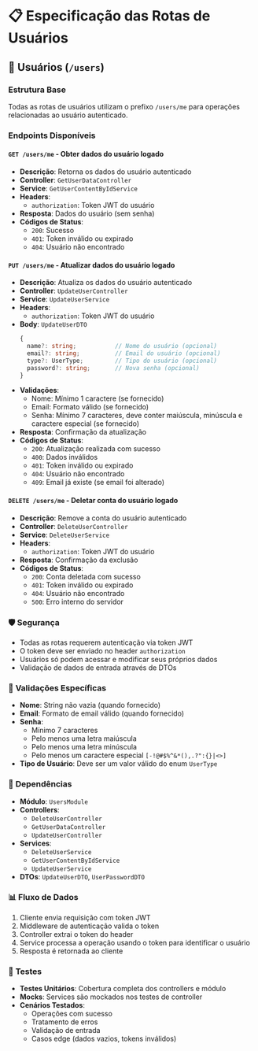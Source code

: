 # 📋 Especificação das Rotas de Usuários

## 👥 **Usuários** (`/users`)

### Estrutura Base
Todas as rotas de usuários utilizam o prefixo `/users/me` para operações relacionadas ao usuário autenticado.

### Endpoints Disponíveis

#### `GET /users/me` - Obter dados do usuário logado
- **Descrição**: Retorna os dados do usuário autenticado
- **Controller**: `GetUserDataController`
- **Service**: `GetUserContentByIdService`
- **Headers**: 
  - `authorization`: Token JWT do usuário
- **Resposta**: Dados do usuário (sem senha)
- **Códigos de Status**:
  - `200`: Sucesso
  - `401`: Token inválido ou expirado
  - `404`: Usuário não encontrado

#### `PUT /users/me` - Atualizar dados do usuário logado
- **Descrição**: Atualiza os dados do usuário autenticado
- **Controller**: `UpdateUserController`
- **Service**: `UpdateUserService`
- **Headers**: 
  - `authorization`: Token JWT do usuário
- **Body**: `UpdateUserDTO`
  ```typescript
  {
    name?: string;           // Nome do usuário (opcional)
    email?: string;          // Email do usuário (opcional)
    type?: UserType;         // Tipo do usuário (opcional)
    password?: string;       // Nova senha (opcional)
  }
  ```
- **Validações**:
  - Nome: Mínimo 1 caractere (se fornecido)
  - Email: Formato válido (se fornecido)
  - Senha: Mínimo 7 caracteres, deve conter maiúscula, minúscula e caractere especial (se fornecido)
- **Resposta**: Confirmação da atualização
- **Códigos de Status**:
  - `200`: Atualização realizada com sucesso
  - `400`: Dados inválidos
  - `401`: Token inválido ou expirado
  - `404`: Usuário não encontrado
  - `409`: Email já existe (se email foi alterado)

#### `DELETE /users/me` - Deletar conta do usuário logado
- **Descrição**: Remove a conta do usuário autenticado
- **Controller**: `DeleteUserController`
- **Service**: `DeleteUserService`
- **Headers**: 
  - `authorization`: Token JWT do usuário
- **Resposta**: Confirmação da exclusão
- **Códigos de Status**:
  - `200`: Conta deletada com sucesso
  - `401`: Token inválido ou expirado
  - `404`: Usuário não encontrado
  - `500`: Erro interno do servidor

### 🛡️ **Segurança**
- Todas as rotas requerem autenticação via token JWT
- O token deve ser enviado no header `authorization`
- Usuários só podem acessar e modificar seus próprios dados
- Validação de dados de entrada através de DTOs

### 📝 **Validações Específicas**
- **Nome**: String não vazia (quando fornecido)
- **Email**: Formato de email válido (quando fornecido)
- **Senha**: 
  - Mínimo 7 caracteres
  - Pelo menos uma letra maiúscula
  - Pelo menos uma letra minúscula
  - Pelo menos um caractere especial `[-!@#$%^&*(),.?":{}|<>]`
- **Tipo de Usuário**: Deve ser um valor válido do enum `UserType`

### 🔗 **Dependências**
- **Módulo**: `UsersModule`
- **Controllers**: 
  - `DeleteUserController`
  - `GetUserDataController` 
  - `UpdateUserController`
- **Services**:
  - `DeleteUserService`
  - `GetUserContentByIdService`
  - `UpdateUserService`
- **DTOs**: `UpdateUserDTO`, `UserPasswordDTO`

### 📊 **Fluxo de Dados**
1. Cliente envia requisição com token JWT
2. Middleware de autenticação valida o token
3. Controller extrai o token do header
4. Service processa a operação usando o token para identificar o usuário
5. Resposta é retornada ao cliente

### 🧪 **Testes**
- **Testes Unitários**: Cobertura completa dos controllers e módulo
- **Mocks**: Services são mockados nos testes de controller
- **Cenários Testados**:
  - Operações com sucesso
  - Tratamento de erros
  - Validação de entrada
  - Casos edge (dados vazios, tokens inválidos)

